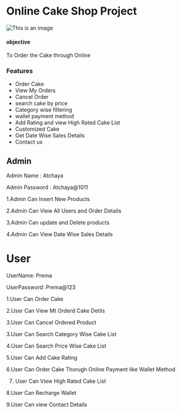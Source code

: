 
# Online Cake Shop Project

![This is an image](https://parveenbakery.com/wp-content/uploads/2021/04/custom-cake-shops-near-me.gif)

#### objective
To  Order the Cake through Online

### Features
* Order Cake
* View My Orders
* Cancel Order
* search cake by price
* Category wise filtering
* wallet payment method
* Add Rating and view High Rated Cake List
* Customized Cake 
* Get Date Wise Sales Details 
* Contact us

## Admin

Admin Name : Atchaya

Admin Password : Atchaya@1011

1.Admin Can Insert New Products

2.Admin Can View All Users and Order Details

3.Admin Can update and Delete products 

4.Admin Can View Date Wise Sales Details


# User

UserName: Prema

UserPassword: Prema@123

1.User Can Order Cake 

2.User Can View Mt Orderd Cake Detils

3.User Can Cancel Ordered Product

3.User Can Search Category Wise Cake List 

4.User Can Search Price Wise Cake List

5.User Can Add Cake Rating 

6.User Can Order Cake Thorugh Online Payment like Wallet Method

7. User Can  View High Rated Cake List 

8.User Can Recharge Wallet

9.User Can view Contact Details 

